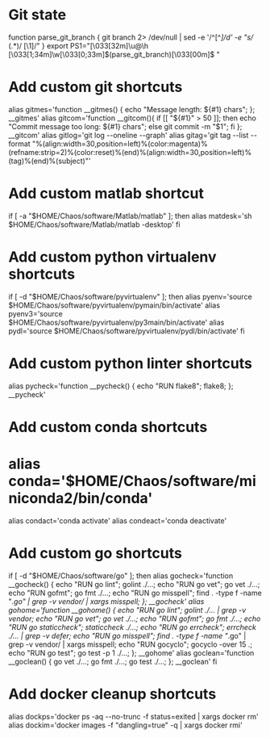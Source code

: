 # Git state
function parse_git_branch {
  git branch 2> /dev/null | sed -e '/^[^*]/d' -e "s/* \(.*\)/ [\1]/"
}
export PS1="\[\033[32m\]\u@\h \[\033[1;34m\]\w\[\033[0;33m\]\$(parse_git_branch)\[\033[00m\]$ "

# Add custom git shortcuts
alias gitmes='function __gitmes() { echo "Message length: ${#1} chars"; }; __gitmes'
alias gitcom='function __gitcom(){ if [[ "${#1}" > 50 ]]; then echo "Commit message too long: ${#1} chars"; else git commit -m "$1"; fi }; __gitcom'
alias gitlog='git log --oneline --graph'
alias gitag='git tag --list --format "%(align:width=30,position=left)%(color:magenta)%(refname:strip=2)%(color:reset)%(end)%(align:width=30,position=left)%(tag)%(end)%(subject)"'

# Add custom matlab shortcut
if [ -a "$HOME/Chaos/software/Matlab/matlab" ]; then
  alias matdesk='sh $HOME/Chaos/software/Matlab/matlab -desktop'
fi

# Add custom python virtualenv shortcuts
if [ -d "$HOME/Chaos/software/pyvirtualenv" ]; then
  alias pyenv='source $HOME/Chaos/software/pyvirtualenv/pymain/bin/activate'
  alias pyenv3='source $HOME/Chaos/software/pyvirtualenv/py3main/bin/activate'
  alias pydl='source $HOME/Chaos/software/pyvirtualenv/pydl/bin/activate'
fi

# Add custom python linter shortcuts
alias pycheck='function __pycheck() { echo "RUN flake8"; flake8; }; __pycheck'

# Add custom conda shortcuts
# alias conda='$HOME/Chaos/software/miniconda2/bin/conda'
alias condact='conda activate'
alias condeact='conda deactivate'

# Add custom go shortcuts
if [ -d "$HOME/Chaos/software/go" ]; then
  alias gocheck='function __gocheck() { echo "RUN go lint"; golint ./...; echo "RUN go vet"; go vet ./...; echo "RUN gofmt"; go fmt ./...; echo "RUN go misspell"; find . -type f -name "*.go" | grep -v vendor/ | xargs misspell; }; __gocheck'
  alias gohome='function __gohome() { echo "RUN go lint"; golint ./... | grep -v vendor; echo "RUN go vet"; go vet ./...; echo "RUN gofmt"; go fmt ./...; echo "RUN go staticcheck"; staticcheck ./...; echo "RUN go errcheck"; errcheck ./... | grep -v defer; echo "RUN go misspell"; find . -type f -name "*.go" | grep -v vendor/ | xargs misspell; echo "RUN gocyclo"; gocyclo -over 15 .; echo "RUN go test"; go test -p 1 ./...; }; __gohome'
  alias goclean='function __goclean() { go vet ./...; go fmt ./...; go test ./...; }; __goclean'
fi

# Add docker cleanup shortcuts
alias dockps='docker ps -aq --no-trunc -f status=exited | xargs docker rm'
alias dockim='docker images -f "dangling=true" -q | xargs docker rmi'
